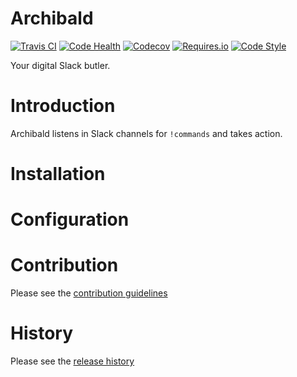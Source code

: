 # Archibald

[comment]: #  "[![PyPI](https://img.shields.io/pypi/v/archibald.svg?maxAge=3600)](https://pypi.python.org/pypi/archibald)"

[comment]: #  "[![PyPI](https://img.shields.io/pypi/l/archibald.svg?maxAge=3600)](https://pypi.python.org/pypi/archibald)"

[![Travis CI](https://img.shields.io/travis/ericrochow/archibald.svg?maxAge=3600)](https://travis-ci.org/ericrochow/archibald)
[![Code Health](https://landscape.io/github/ericrochow/archibald/master/landscape.svg?style=flat)](https://landscape.io/github/ericrochow/archibald/master)
[![Codecov](https://img.shields.io/codecov/c/github/ericrochow/archibald/master.svg?maxAge=3600)](https://codecov.io/github/ericrochow/archibald)
[![Requires.io](https://img.shields.io/requires/github/ericrochow/archibald.svg?maxAge=3600)](https://requires.io/github/ericrochow/archibald/requirements)
[![Code Style](https://img.shields.io/badge/code%20style-black-000000.svg)](https://github.com/ambv/black)


Your digital Slack butler.

# Introduction

Archibald listens in Slack channels for ``!commands`` and takes action.

# Installation


# Configuration


# Contribution

Please see the [contribution guidelines](docs/CONTRIBUTION.md)

# History

Please see the [release history](docs/HISTORY.md)

